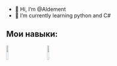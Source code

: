 - 👋 Hi, I’m @Aldement
- 🌱 I’m currently learning python and C#
  
## Мои навыки:
<img src="https://storage.tally.so/551f6f1e-00a2-4a15-9c33-b40ca5c84113/Git-Logo-2Color.png" width="10%">
<img scr="https://storage.tally.so/3a4c5a2e-a412-41b4-bad5-61899c529461/4515839.png" width="10%">
<img src="https://storage.tally.so/3f9bac6c-8fd5-40ae-a50b-096d362d2fe8/136443.png" width="10%">
<img scr="https://storage.tally.so/46c3a05e-ef49-4477-bfc2-61b06e136b3a/telegram-bot.png" width="10%">


<!---
Aldement/Aldement is a ✨ special ✨ repository because its `README.md` (this file) appears on your GitHub profile.
You can click the Preview link to take a look at your changes.
--->
